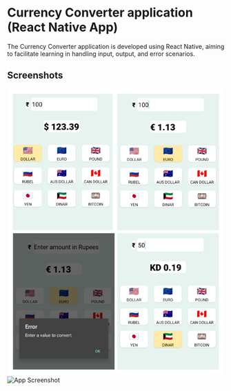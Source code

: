 # Currency Converter application (React Native App)
The Currency Converter application is developed using React Native, aiming to facilitate learning in handling input, output, and error scenarios.

## Screenshots

![App Screenshot](S3.jpg)
![App Screenshot](S4jpg) 
